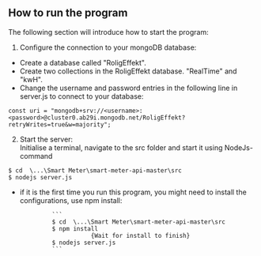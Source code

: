 ## How to run the program
The following section will introduce how to start the program:

1. Configure the connection to your mongoDB database:
- Create a database called "RoligEffekt".
- Create two collections in the RoligEffekt database. "RealTime" and "kwH".
- Change the username and password entries in the following line in server.js to connect to your database:
```
const uri = "mongodb+srv://<username>:<password>@cluster0.ab29i.mongodb.net/RoligEffekt?retryWrites=true&w=majority";
```

2. Start the server:  
Initialise a terminal, navigate to the src folder and start it using NodeJs-command

```
$ cd  \...\Smart Meter\smart-meter-api-master\src
$ nodejs server.js
```
   - if it is the first time you run this program, you might need to install the configurations, use npm install: 

                  ```
                  $ cd  \...\Smart Meter\smart-meter-api-master\src
                  $ npm install
                             {Wait for install to finish}
                  $ nodejs server.js
                  ```
